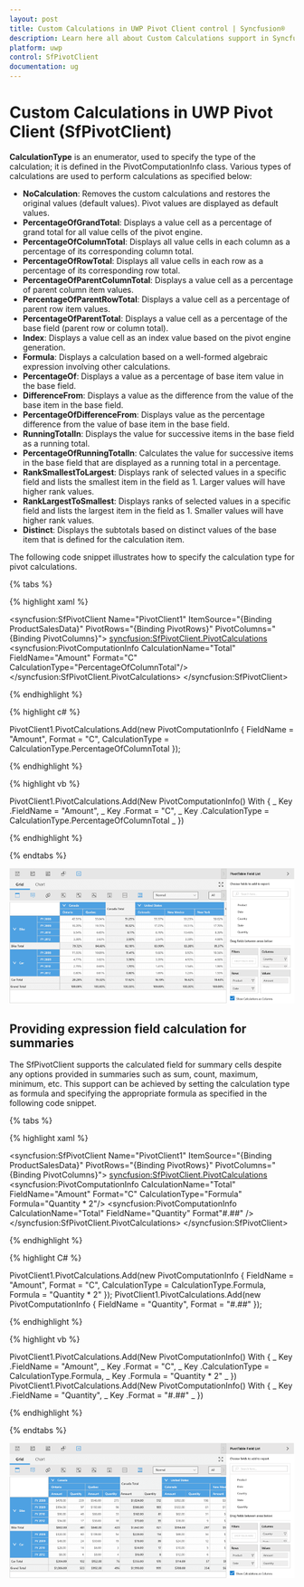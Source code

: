 ```yaml
---
layout: post
title: Custom Calculations in UWP Pivot Client control | Syncfusion®
description: Learn here all about Custom Calculations support in Syncfusion® UWP Pivot Client (SfPivotClient) control and more.
platform: uwp
control: SfPivotClient
documentation: ug
---
```


# Custom Calculations in UWP Pivot Client (SfPivotClient)

**CalculationType** is an enumerator, used to specify the type of the calculation; it is defined in the PivotComputationInfo class. Various types of calculations are used to perform calculations as specified below:

* **NoCalculation**: Removes the custom calculations and restores the original values (default values). Pivot values are displayed as default values.
* **PercentageOfGrandTotal**: Displays a value cell as a percentage of grand total for all value cells of the pivot engine.
* **PercentageOfColumnTotal**: Displays all value cells in each column as a percentage of its corresponding column total.
* **PercentageOfRowTotal**: Displays all value cells in each row as a percentage of its corresponding row total.
* **PercentageOfParentColumnTotal**: Displays a value cell as a percentage of parent column item values.
* **PercentageOfParentRowTotal**: Displays a value cell as a percentage of parent row item values.
* **PercentageOfParentTotal**: Displays a value cell as a percentage of the base field (parent row or column total).
* **Index**: Displays a value cell as an index value based on the pivot engine generation.
* **Formula**: Displays a calculation based on a well-formed algebraic expression involving other calculations.
* **PercentageOf**: Displays a value as a percentage of base item value in the base field.
* **DifferenceFrom**: Displays a value as the difference from the value of the base item in the base field.
* **PercentageOfDifferenceFrom**: Displays value as the percentage difference from the value of base item in the base field.
* **RunningTotalIn**: Displays the value for successive items in the base field as a running total.
* **PercentageOfRunningTotalIn**: Calculates the value for successive items in the base field that are displayed as a running total in a percentage.
* **RankSmallestToLargest**: Displays rank of selected values in a specific field and lists the smallest item in the field as 1. Larger values will have higher rank values.
* **RankLargestToSmallest**: Displays ranks of selected values in a specific field and lists the largest item in the field as 1. Smaller values will have higher rank values.
* **Distinct**: Displays the subtotals based on distinct values of the base item that is defined for the calculation item.

The following code snippet illustrates how to specify the calculation type for pivot calculations.

{% tabs %}

{% highlight xaml %}

<syncfusion:SfPivotClient Name="PivotClient1" ItemSource="{Binding ProductSalesData}"
                        PivotRows="{Binding PivotRows}" PivotColumns="{Binding PivotColumns}">
    <syncfusion:SfPivotClient.PivotCalculations>
        <syncfusion:PivotComputationInfo CalculationName="Total" FieldName="Amount" Format="C" CalculationType="PercentageOfColumnTotal"/>
    </syncfusion:SfPivotClient.PivotCalculations>
</syncfusion:SfPivotClient>

{% endhighlight %}

{% highlight c# %}

PivotClient1.PivotCalculations.Add(new PivotComputationInfo
{
    FieldName = "Amount",
    Format = "C",
    CalculationType = CalculationType.PercentageOfColumnTotal
});

{% endhighlight %}

{% highlight vb %}

PivotClient1.PivotCalculations.Add(New PivotComputationInfo() With
{ _
    Key .FieldName = "Amount", _
    Key .Format = "C", _
    Key .CalculationType = CalculationType.PercentageOfColumnTotal _
})

{% endhighlight %}

{% endtabs %}

![custom_calculations-image1](Custom-Calculations_images/custom_calculations-image1.png)

## Providing expression field calculation for summaries

The SfPivotClient supports the calculated field for summary cells despite any options provided in summaries such as sum, count, maximum, minimum, etc. This support can be achieved by setting the calculation type as formula and specifying the appropriate formula as specified in the following code snippet.

{% tabs %}

{% highlight xaml %}

<syncfusion:SfPivotClient Name="PivotClient1" ItemSource="{Binding ProductSalesData}"
                        PivotRows="{Binding PivotRows}" PivotColumns="{Binding PivotColumns}">
<syncfusion:SfPivotClient.PivotCalculations>
<syncfusion:PivotComputationInfo CalculationName="Total" FieldName="Amount" Format="C" CalculationType="Formula" Formula="Quantity * 2"/>
<syncfusion:PivotComputationInfo CalculationName="Total" FieldName="Quantity" Format"#.##" />
</syncfusion:SfPivotClient.PivotCalculations>
</syncfusion:SfPivotClient>

{% endhighlight %}

{% highlight C# %}

PivotClient1.PivotCalculations.Add(new PivotComputationInfo { FieldName = "Amount", Format = "C", CalculationType = CalculationType.Formula, Formula = "Quantity * 2" });
PivotClient1.PivotCalculations.Add(new PivotComputationInfo { FieldName = "Quantity", Format = "#.##" });

{% endhighlight %}

{% highlight vb %}

PivotClient1.PivotCalculations.Add(New PivotComputationInfo() With { _
    Key .FieldName = "Amount", _
    Key .Format = "C", _
    Key .CalculationType = CalculationType.Formula, _
    Key .Formula = "Quantity * 2" _
})
PivotClient1.PivotCalculations.Add(New PivotComputationInfo() With { _
    Key .FieldName = "Quantity", _
    Key .Format = "#.##" _
})

{% endhighlight %}

{% endtabs %}

![custom-calculations_image2](Custom-Calculations_images/custom-calculations_image2.png)

